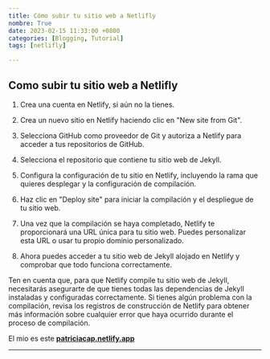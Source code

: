 ```yaml
---
title: Cómo subir tu sitio web a Netlifly
nombre: True
date: 2023-02-15 11:33:00 +0800
categories: [Blogging, Tutorial]
tags: [netlifly]

---
```


## Como subir tu sitio web a Netlifly


1. Crea una cuenta en Netlify, si aún no la tienes.

2. Crea un nuevo sitio en Netlify haciendo clic en "New site from Git".

3. Selecciona GitHub como proveedor de Git y autoriza a Netlify para acceder a tus repositorios de GitHub.

4. Selecciona el repositorio que contiene tu sitio web de Jekyll.

5. Configura la configuración de tu sitio en Netlify, incluyendo la rama que quieres desplegar y la configuración de compilación.

6. Haz clic en "Deploy site" para iniciar la compilación y el despliegue de tu sitio web.

7. Una vez que la compilación se haya completado, Netlify te proporcionará una URL única para tu sitio web. Puedes personalizar esta URL o usar tu propio dominio personalizado.

8. Ahora puedes acceder a tu sitio web de Jekyll alojado en Netlify y comprobar que todo funciona correctamente.

Ten en cuenta que, para que Netlify compile tu sitio web de Jekyll, necesitarás asegurarte de que tienes todas las dependencias de Jekyll instaladas y configuradas correctamente. Si tienes algún problema con la compilación, revisa los registros de construcción de Netlify para obtener más información sobre cualquier error que haya ocurrido durante el proceso de compilación.

El mio es este [**patriciacap.netlify.app**](https://patriciacap.netlify.app/)

-------------------------------------
